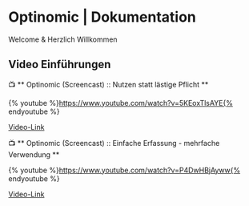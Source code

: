 # Optinomic | Dokumentation


Welcome & Herzlich Willkommen  



## Video Einführungen

:tv: ** Optinomic (Screencast) :: Nutzen statt lästige Pflicht **

{% youtube %}https://www.youtube.com/watch?v=5KEoxTlsAYE{% endyoutube %}

[Video-Link](https://www.youtube.com/watch?v=5KEoxTlsAYE)


:tv: ** Optinomic (Screencast) :: Einfache Erfassung - mehrfache Verwendung **

{% youtube %}https://www.youtube.com/watch?v=P4DwHBjAyww{% endyoutube %}

[Video-Link](https://www.youtube.com/watch?v=P4DwHBjAyww)


